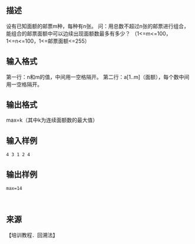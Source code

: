## 描述

设有已知面额的邮票m种，每种有n张。 问：用总数不超过n张的邮票进行组合，能组合的邮票面额中可以边续出现面额数最多有多少？ （1<=m<=100，1<=n<=100，1<=邮票面额<=255）

## 输入格式

第一行：n和m的值，中间用一空格隔开。 第二行：a[1..m]（面额），每个数中间用一空格隔开。

## 输出格式

max=k（其中k为连续面额数的最大值）

## 输入样例

```plaintext
4 3 1 2 4 
```

## 输出样例

```plaintext
max=14
```



 

## 来源

【培训教程．回溯法】

